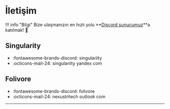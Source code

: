 # İletişim

!!! info "Bilgi"
	Bize ulaşmanızın en hızlı yolu **[Discord sunucumuz](https://discord.gg/jyD5jn9Vpd)**a katılmak! :handshake:

## Singularity
* :fontawesome-brands-discord: singulariity
* :octicons-mail-24: singulariity yandex com

## Folivore
* :fontawesome-brands-discord: folivore
* :octicons-mail-24: nexustritech outlook com
***